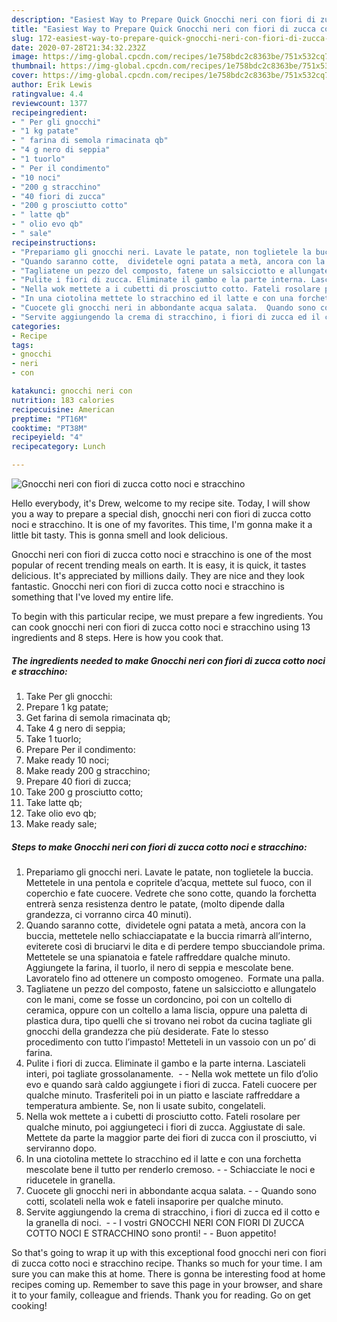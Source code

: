 ```yaml
---
description: "Easiest Way to Prepare Quick Gnocchi neri con fiori di zucca cotto noci e stracchino"
title: "Easiest Way to Prepare Quick Gnocchi neri con fiori di zucca cotto noci e stracchino"
slug: 172-easiest-way-to-prepare-quick-gnocchi-neri-con-fiori-di-zucca-cotto-noci-e-stracchino
date: 2020-07-28T21:34:32.232Z
image: https://img-global.cpcdn.com/recipes/1e758bdc2c8363be/751x532cq70/gnocchi-neri-con-fiori-di-zucca-cotto-noci-e-stracchino-recipe-main-photo.jpg
thumbnail: https://img-global.cpcdn.com/recipes/1e758bdc2c8363be/751x532cq70/gnocchi-neri-con-fiori-di-zucca-cotto-noci-e-stracchino-recipe-main-photo.jpg
cover: https://img-global.cpcdn.com/recipes/1e758bdc2c8363be/751x532cq70/gnocchi-neri-con-fiori-di-zucca-cotto-noci-e-stracchino-recipe-main-photo.jpg
author: Erik Lewis
ratingvalue: 4.4
reviewcount: 1377
recipeingredient:
- " Per gli gnocchi"
- "1 kg patate"
- " farina di semola rimacinata qb"
- "4 g nero di seppia"
- "1 tuorlo"
- " Per il condimento"
- "10 noci"
- "200 g stracchino"
- "40 fiori di zucca"
- "200 g prosciutto cotto"
- " latte qb"
- " olio evo qb"
- " sale"
recipeinstructions:
- "Prepariamo gli gnocchi neri. Lavate le patate, non toglietele la buccia. Mettetele in una pentola e copritele d’acqua, mettete sul fuoco, con il coperchio e fate cuocere. Vedrete che sono cotte, quando la forchetta entrerà senza resistenza dentro le patate, (molto dipende dalla grandezza, ci vorranno circa 40 minuti)."
- "Quando saranno cotte,  dividetele ogni patata a metà, ancora con la buccia, mettetele nello schiacciapatate e la buccia rimarrà all’interno, eviterete così di bruciarvi le dita e di perdere tempo sbucciandole prima. Mettetele se una spianatoia e fatele raffreddare qualche minuto. Aggiungete la farina, il tuorlo, il nero di seppia e mescolate bene. Lavoratelo fino ad ottenere un composto omogeneo.  Formate una palla."
- "Tagliatene un pezzo del composto, fatene un salsicciotto e allungatelo con le mani, come se fosse un cordoncino, poi con un coltello di ceramica, oppure con un coltello a lama liscia, oppure una paletta di plastica dura, tipo quelli che si trovano nei robot da cucina tagliate gli gnocchi della grandezza che più desiderate. Fate lo stesso procedimento con tutto l’impasto! Metteteli in un vassoio con un po’ di farina."
- "Pulite i fiori di zucca. Eliminate il gambo e la parte interna. Lasciateli interi, poi tagliate grossolanamente.   Nella wok mettete un filo d’olio evo e quando sarà caldo aggiungete i fiori di zucca. Fateli cuocere per qualche minuto. Trasferiteli poi in un piatto e lasciate raffreddare a temperatura ambiente. Se, non li usate subito, congelateli."
- "Nella wok mettete a i cubetti di prosciutto cotto. Fateli rosolare per qualche minuto, poi aggiungeteci i fiori di zucca. Aggiustate di sale. Mettete da parte la maggior parte dei fiori di zucca con il prosciutto, vi serviranno dopo."
- "In una ciotolina mettete lo stracchino ed il latte e con una forchetta mescolate bene il tutto per renderlo cremoso.  Schiacciate le noci e riducetele in granella."
- "Cuocete gli gnocchi neri in abbondante acqua salata.  Quando sono cotti, scolateli nella wok e fateli insaporire per qualche minuto."
- "Servite aggiungendo la crema di stracchino, i fiori di zucca ed il cotto e la granella di noci.   I vostri GNOCCHI NERI CON FIORI DI ZUCCA COTTO NOCI E STRACCHINO sono pronti!  Buon appetito!"
categories:
- Recipe
tags:
- gnocchi
- neri
- con

katakunci: gnocchi neri con 
nutrition: 183 calories
recipecuisine: American
preptime: "PT16M"
cooktime: "PT38M"
recipeyield: "4"
recipecategory: Lunch

---
```



![Gnocchi neri con fiori di zucca cotto noci e stracchino](https://img-global.cpcdn.com/recipes/1e758bdc2c8363be/751x532cq70/gnocchi-neri-con-fiori-di-zucca-cotto-noci-e-stracchino-recipe-main-photo.jpg)

Hello everybody, it's Drew, welcome to my recipe site. Today, I will show you a way to prepare a special dish, gnocchi neri con fiori di zucca cotto noci e stracchino. It is one of my favorites. This time, I'm gonna make it a little bit tasty. This is gonna smell and look delicious.

Gnocchi neri con fiori di zucca cotto noci e stracchino is one of the most popular of recent trending meals on earth. It is easy, it is quick, it tastes delicious. It's appreciated by millions daily. They are nice and they look fantastic. Gnocchi neri con fiori di zucca cotto noci e stracchino is something that I've loved my entire life.




To begin with this particular recipe, we must prepare a few ingredients. You can cook gnocchi neri con fiori di zucca cotto noci e stracchino using 13 ingredients and 8 steps. Here is how you cook that.

<!--inarticleads1-->

##### The ingredients needed to make Gnocchi neri con fiori di zucca cotto noci e stracchino:

1. Take  Per gli gnocchi:
1. Prepare 1 kg patate;
1. Get  farina di semola rimacinata qb;
1. Take 4 g nero di seppia;
1. Take 1 tuorlo;
1. Prepare  Per il condimento:
1. Make ready 10 noci;
1. Make ready 200 g stracchino;
1. Prepare 40 fiori di zucca;
1. Take 200 g prosciutto cotto;
1. Take  latte qb;
1. Take  olio evo qb;
1. Make ready  sale;




<!--inarticleads2-->

##### Steps to make Gnocchi neri con fiori di zucca cotto noci e stracchino:

1. Prepariamo gli gnocchi neri. Lavate le patate, non toglietele la buccia. Mettetele in una pentola e copritele d’acqua, mettete sul fuoco, con il coperchio e fate cuocere. Vedrete che sono cotte, quando la forchetta entrerà senza resistenza dentro le patate, (molto dipende dalla grandezza, ci vorranno circa 40 minuti).
1. Quando saranno cotte,  dividetele ogni patata a metà, ancora con la buccia, mettetele nello schiacciapatate e la buccia rimarrà all’interno, eviterete così di bruciarvi le dita e di perdere tempo sbucciandole prima. Mettetele se una spianatoia e fatele raffreddare qualche minuto. Aggiungete la farina, il tuorlo, il nero di seppia e mescolate bene. Lavoratelo fino ad ottenere un composto omogeneo.  Formate una palla.
1. Tagliatene un pezzo del composto, fatene un salsicciotto e allungatelo con le mani, come se fosse un cordoncino, poi con un coltello di ceramica, oppure con un coltello a lama liscia, oppure una paletta di plastica dura, tipo quelli che si trovano nei robot da cucina tagliate gli gnocchi della grandezza che più desiderate. Fate lo stesso procedimento con tutto l’impasto! Metteteli in un vassoio con un po’ di farina.
1. Pulite i fiori di zucca. Eliminate il gambo e la parte interna. Lasciateli interi, poi tagliate grossolanamente.  -  - Nella wok mettete un filo d’olio evo e quando sarà caldo aggiungete i fiori di zucca. Fateli cuocere per qualche minuto. Trasferiteli poi in un piatto e lasciate raffreddare a temperatura ambiente. Se, non li usate subito, congelateli.
1. Nella wok mettete a i cubetti di prosciutto cotto. Fateli rosolare per qualche minuto, poi aggiungeteci i fiori di zucca. Aggiustate di sale. Mettete da parte la maggior parte dei fiori di zucca con il prosciutto, vi serviranno dopo.
1. In una ciotolina mettete lo stracchino ed il latte e con una forchetta mescolate bene il tutto per renderlo cremoso. -  - Schiacciate le noci e riducetele in granella.
1. Cuocete gli gnocchi neri in abbondante acqua salata. -  - Quando sono cotti, scolateli nella wok e fateli insaporire per qualche minuto.
1. Servite aggiungendo la crema di stracchino, i fiori di zucca ed il cotto e la granella di noci.  -  - I vostri GNOCCHI NERI CON FIORI DI ZUCCA COTTO NOCI E STRACCHINO sono pronti! -  - Buon appetito!




So that's going to wrap it up with this exceptional food gnocchi neri con fiori di zucca cotto noci e stracchino recipe. Thanks so much for your time. I am sure you can make this at home. There is gonna be interesting food at home recipes coming up. Remember to save this page in your browser, and share it to your family, colleague and friends. Thank you for reading. Go on get cooking!

